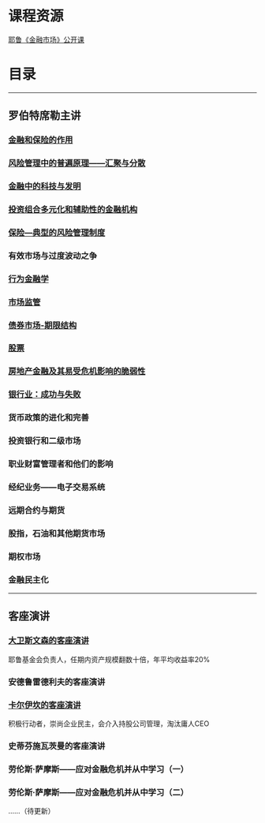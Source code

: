 # 课程资源

[耶鲁《金融市场》公开课](https://www.bilibili.com/video/av9947400)

# 目录
---
## 罗伯特席勒主讲

### [金融和保险的作用](https://github.com/Kingxiao/kingxiao-s-learning-notes.github.io/blob/gh-pages/Financial%20Markets/1.%E9%87%91%E8%9E%8D%E7%9A%84%E4%BD%9C%E7%94%A8.md)
### [风险管理中的普遍原理——汇聚与分散](https://github.com/Kingxiao/kingxiao-s-learning-notes.github.io/blob/gh-pages/Financial%20Markets/2.%E9%A3%8E%E9%99%A9%E7%AE%A1%E7%90%86%E4%B8%AD%E7%9A%84%E6%99%AE%E9%81%8D%E5%8E%9F%E7%90%86%E2%80%94%E2%80%94%E9%A3%8E%E9%99%A9%E8%81%9A%E9%9B%86%E4%B8%8E%E5%AF%B9%E5%86%B2.md)
### [金融中的科技与发明](https://github.com/Kingxiao/kingxiao-s-learning-notes.github.io/blob/gh-pages/Financial%20Markets/3.%E9%87%91%E8%9E%8D%E4%B8%AD%E7%9A%84%E7%A7%91%E6%8A%80%E4%B8%8E%E5%8F%91%E6%98%8E.md)
### [投资组合多元化和辅助性的金融机构](https://github.com/Kingxiao/kingxiao-s-learning-notes.github.io/blob/gh-pages/Financial%20Markets/4.%E6%8A%95%E8%B5%84%E7%BB%84%E5%90%88%E5%A4%9A%E5%85%83%E5%8C%96%E5%92%8C%E8%BE%85%E5%8A%A9%E6%80%A7%E9%87%91%E8%9E%8D%E6%9C%BA%E6%9E%84.md)
### [保险—典型的风险管理制度](https://github.com/Kingxiao/kingxiao-s-learning-notes.github.io/blob/gh-pages/Financial%20Markets/5.%E4%BF%9D%E9%99%A9%E2%80%94%E5%85%B8%E5%9E%8B%E7%9A%84%E9%A3%8E%E9%99%A9%E7%AE%A1%E7%90%86%E5%88%B6%E5%BA%A6.md)
### 有效市场与过度波动之争
### [行为金融学](https://github.com/Kingxiao/kingxiao-s-learning-notes.github.io/blob/gh-pages/Financial%20Markets/7.%E8%A1%8C%E4%B8%BA%E9%87%91%E8%9E%8D%E5%AD%A6.md)
### [市场监管](https://github.com/Kingxiao/kingxiao-s-learning-notes.github.io/blob/gh-pages/Financial%20Markets/8.%E5%B8%82%E5%9C%BA%E7%9B%91%E7%AE%A1.md)
### [债券市场-期限结构](https://github.com/Kingxiao/kingxiao-s-learning-notes.github.io/blob/gh-pages/Financial%20Markets/10.%E5%80%BA%E5%88%B8%E5%B8%82%E5%9C%BA%20%E2%80%94%E2%80%94%E6%9C%9F%E9%99%90%E7%BB%93%E6%9E%84.md)
### [股票](https://github.com/Kingxiao/kingxiao-s-learning-notes.github.io/blob/gh-pages/Financial%20Markets/11.%E8%82%A1%E7%A5%A8.md)
### [房地产金融及其易受危机影响的脆弱性](https://github.com/Kingxiao/kingxiao-s-learning-notes.github.io/blob/gh-pages/Financial%20Markets/12.%E6%88%BF%E5%9C%B0%E4%BA%A7%E9%87%91%E8%9E%8D%E5%8F%8A%E5%85%B6%E6%98%93%E5%8F%97%E5%8D%B1%E6%9C%BA%E5%BD%B1%E5%93%8D%E7%9A%84%E8%84%86%E5%BC%B1%E6%80%A7.md)
### [银行业：成功与失败](https://github.com/Kingxiao/kingxiao-s-learning-notes.github.io/blob/gh-pages/Financial%20Markets/13.%E9%93%B6%E8%A1%8C%E4%B8%9A%E2%80%94%E2%80%94%E6%88%90%E5%8A%9F%E4%B8%8E%E5%A4%B1%E8%B4%A5.md)
### 货币政策的进化和完善
### 投资银行和二级市场
### 职业财富管理者和他们的影响
### 经纪业务——电子交易系统
### 远期合约与期货
### 股指，石油和其他期货市场
### 期权市场
### 金融民主化
---
## 客座演讲
### [大卫斯文森的客座演讲](https://github.com/Kingxiao/kingxiao-s-learning-notes.github.io/blob/gh-pages/9.%E5%A4%A7%E5%8D%AB%E6%96%AF%E6%96%87%E6%A3%AE%E7%9A%84%E5%AE%A2%E5%BA%A7%E6%BC%94%E8%AE%B2.md)
耶鲁基金会负责人，任期内资产规模翻数十倍，年平均收益率20%
### 安德鲁雷德利夫的客座演讲
### [卡尔伊坎的客座演讲](https://github.com/Kingxiao/kingxiao-s-learning-notes.github.io/blob/gh-pages/Financial%20Markets/15.%E5%8D%A1%E5%B0%94%E4%BC%8A%E5%9D%8E%E7%9A%84%E5%AE%A2%E5%BA%A7%E6%BC%94%E8%AE%B2.md)
积极行动者，崇尚企业民主，会介入持股公司管理，淘汰庸人CEO
### 史蒂芬施瓦茨曼的客座演讲
### 劳伦斯·萨摩斯——应对金融危机并从中学习（一）
### 劳伦斯·萨摩斯——应对金融危机并从中学习（二）
……（待更新）
